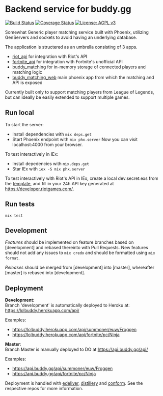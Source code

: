 # Backend service for buddy.gg
[![Build Status](https://travis-ci.org/BuddyGG/buddy_matching.png?branch=master)](https://travis-ci.org/BuddyGG/buddy_matching)
[![Coverage Status](https://coveralls.io/repos/github/BuddyGG/buddy_matching/badge.svg?branch=master)](https://coveralls.io/github/BuddyGG/buddy_matching?branch=master)
[![License: AGPL v3](https://img.shields.io/badge/License-AGPL%20v3-blue.svg)](https://www.gnu.org/licenses/agpl-3.0)

Somewhat Generic player matching service built with Phoenix, utilizing GenServers and sockets to avoid having an underlying database. 

The application is structered as an umbrella consisting of 3 apps.
- [riot_api](/apps/riot_api) for integration with Riot's API
- [fortnite_api](/apps/fortnite_api) for integration with Fortnite's unofficial API
- [buddy_matching](apps/buddy_matching) for in-memory storage of connected players and matching logic
- [buddy_matching_web](apps/buddy_matching_web) main phoenix app from which the matching and API is exposed

Currently built only to support matching players from League of Legends, but can ideally be easily extended to support multiple games.

## Run local
To start the server:
- Install dependencies with `mix deps.get`
- Start Phoenix endpoint with `mix phx.server`
Now you can visit localhost:4000 from your browser.

To test interactively in IEx:
- Install depedencies with `mix.deps.get`
- Star IEx with `iex -S mix phx.server`

To test interactively with Riot's API in IEx, create a local dev.secret.exs from the [template](config/dev.secret.example.exs), and fill in your 24h API key generated at https://developer.riotgames.com/.
## Run tests
`mix test`

## Development
*Features* should be implemented on feature branches based on [development] and rebased thereinto with Pull Requests.
New features should not add any issues to `mix credo` and should be formatted using `mix format`.

*Releases* should be merged from [development] into [master], whereafter [master] is rebased into [development].

## Deployment
**Development**:  
Branch 'development' is automatically deployed to Heroku at: https://lolbuddy.herokuapp.com/api/  

Examples: 
- https://lolbuddy.herokuapp.com/api/summoner/euw/Froggen
- https://lolbuddy.herokuapp.com/api/fortnite/pc/Ninja

**Master**:  
Branch Master is manually deployed to DO at https://api.buddy.gg/api/  

Examples: 
- https://api.buddy.gg/api/summoner/euw/Froggen 
- https://api.buddy.gg/api/fortnite/pc/Ninja 

Deployment is handled with [edeliver](https://github.com/edeliver/edeliver), [distillery](https://github.com/bitwalker/distillery) and [conform](https://github.com/bitwalker/conform). See the respective repos for more information. 
